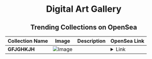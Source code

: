 <div align="center">

# Digital Art Gallery

## Trending Collections on OpenSea

| Collection Name                       | Image                                                                                     | Description                       | OpenSea Link                                                                                          |
|---------------------------------------|-------------------------------------------------------------------------------------------|-----------------------------------|--------------------------------------------------------------------------------------------------------|
| **GFJGHKJH** | ![Image](https://i.seadn.io/s/raw/files/6ed57b3afada264deb54e29021817a75.jpg?w=500&auto=format?w=200&auto=format) |  | <details><summary>Link</summary>[GFJGHKJH](https://opensea.io/collection/gfjghkjh)</details> |

</div>